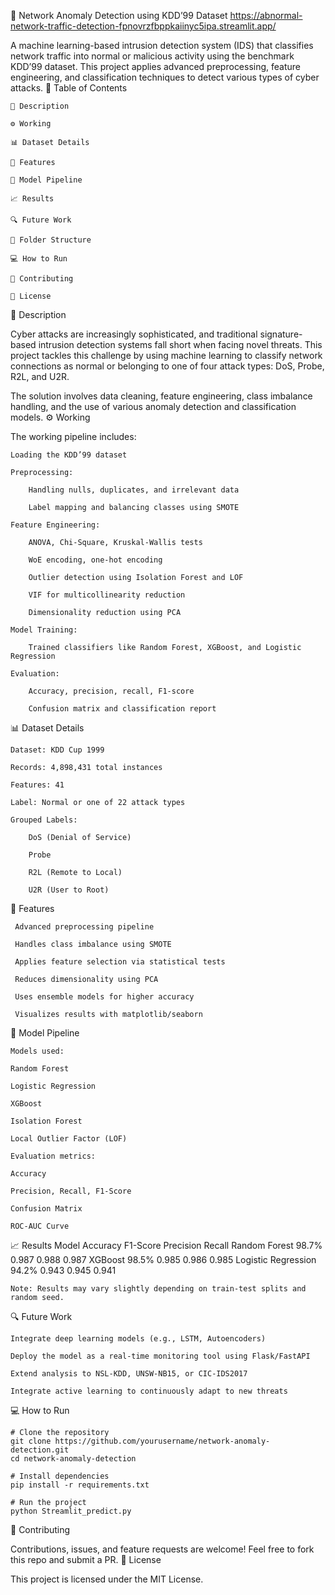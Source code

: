 🔐 Network Anomaly Detection using KDD’99 Dataset https://abnormal-network-traffic-detection-fpnovrzfbppkaiinyc5ipa.streamlit.app/

A machine learning-based intrusion detection system (IDS) that classifies network traffic into normal or malicious activity using the benchmark KDD’99 dataset. This project applies advanced preprocessing, feature engineering, and classification techniques to detect various types of cyber attacks.
📌 Table of Contents

    📖 Description

    ⚙️ Working

    📊 Dataset Details

    🚀 Features

    🧠 Model Pipeline

    📈 Results

    🔍 Future Work

    📂 Folder Structure

    💻 How to Run

    🤝 Contributing

    📜 License

📖 Description

Cyber attacks are increasingly sophisticated, and traditional signature-based intrusion detection systems fall short when facing novel threats. This project tackles this challenge by using machine learning to classify network connections as normal or belonging to one of four attack types: DoS, Probe, R2L, and U2R.

The solution involves data cleaning, feature engineering, class imbalance handling, and the use of various anomaly detection and classification models.
⚙️ Working

The working pipeline includes:

    Loading the KDD’99 dataset

    Preprocessing:

        Handling nulls, duplicates, and irrelevant data

        Label mapping and balancing classes using SMOTE

    Feature Engineering:

        ANOVA, Chi-Square, Kruskal-Wallis tests

        WoE encoding, one-hot encoding

        Outlier detection using Isolation Forest and LOF

        VIF for multicollinearity reduction

        Dimensionality reduction using PCA

    Model Training:

        Trained classifiers like Random Forest, XGBoost, and Logistic Regression

    Evaluation:

        Accuracy, precision, recall, F1-score

        Confusion matrix and classification report

📊 Dataset Details

    Dataset: KDD Cup 1999

    Records: 4,898,431 total instances

    Features: 41

    Label: Normal or one of 22 attack types

    Grouped Labels:

        DoS (Denial of Service)

        Probe

        R2L (Remote to Local)

        U2R (User to Root)

🚀 Features

     Advanced preprocessing pipeline

     Handles class imbalance using SMOTE

     Applies feature selection via statistical tests

     Reduces dimensionality using PCA

     Uses ensemble models for higher accuracy

     Visualizes results with matplotlib/seaborn

🧠 Model Pipeline

    Models used:

    Random Forest

    Logistic Regression

    XGBoost

    Isolation Forest

    Local Outlier Factor (LOF)

    Evaluation metrics:

    Accuracy

    Precision, Recall, F1-Score

    Confusion Matrix

    ROC-AUC Curve

📈 Results
Model	Accuracy	F1-Score	Precision	Recall
Random Forest	98.7%	0.987	0.988	0.987
XGBoost	98.5%	0.985	0.986	0.985
Logistic Regression	94.2%	0.943	0.945	0.941

    Note: Results may vary slightly depending on train-test splits and random seed.

🔍 Future Work

    Integrate deep learning models (e.g., LSTM, Autoencoders)

    Deploy the model as a real-time monitoring tool using Flask/FastAPI

    Extend analysis to NSL-KDD, UNSW-NB15, or CIC-IDS2017

    Integrate active learning to continuously adapt to new threats
    
💻 How to Run
    
    # Clone the repository
    git clone https://github.com/yourusername/network-anomaly-detection.git
    cd network-anomaly-detection
    
    # Install dependencies
    pip install -r requirements.txt
    
    # Run the project
    python Streamlit_predict.py
🤝 Contributing

Contributions, issues, and feature requests are welcome!
Feel free to fork this repo and submit a PR.
📜 License

This project is licensed under the MIT License.
  
